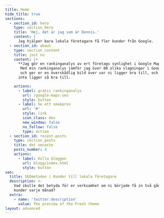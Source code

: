 ```yaml
---
title: Home
hide_title: true
sections:
  - section_id: hero
    type: section_hero
    title: 'Hej, det är jag som är Dennis.'
    content: |
      Jag hjälper bara lokala företagare få fler kunder från Google.
  - section_id: about
    type: section_content
    title: just nu
    content: |+
      **Jag gör en rankinganalys av ert företags synlighet i Google Maps.**
       Med min rankinganalys jämför jag över 80 olika slagningar i Google Maps
       och ger er en överskådlig bild över var ni ligger bra till, och var ni 
      inte ligger så bra till.

    actions:
      - label: gratis rankinganalys
        url: /google-maps-seo
        style: button
      - label: Se ett smakprov
        url: '#'
        style: link
        icon_class: dev
        new_window: false
        no_follow: false
        type: action
  - section_id: recent-posts
    type: section_posts
    title: det senaste
    posts_number: 4
    actions:
      - label: Kolla bloggen
        url: blogg/index.html
        style: button
seo:
  title: SEOmetoden | Kunder till lokala företagare
  description: >-
    Vad skulle det betyda för er verksamhet om ni började få in två gånger fler
    kunder varje månad? 
  extra:
    - name: 'twitter:description'
      value: The preview of the Fresh theme
layout: advanced
---
```

